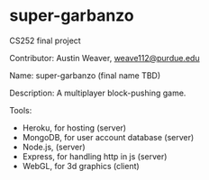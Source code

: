 # super-garbanzo
CS252 final project

Contributor:
    Austin Weaver, weave112@purdue.edu

Name:
    super-garbanzo (final name TBD)

Description:
    A multiplayer block-pushing game.

Tools:
<ul>
    <li>Heroku, for hosting (server) </li>
    <li>MongoDB, for user account database (server)</li>
    <li>Node.js,  (server)</li>
    <li>Express, for handling http in js (server)</li>
    <li>WebGL, for 3d graphics (client)</li>
</ul>
